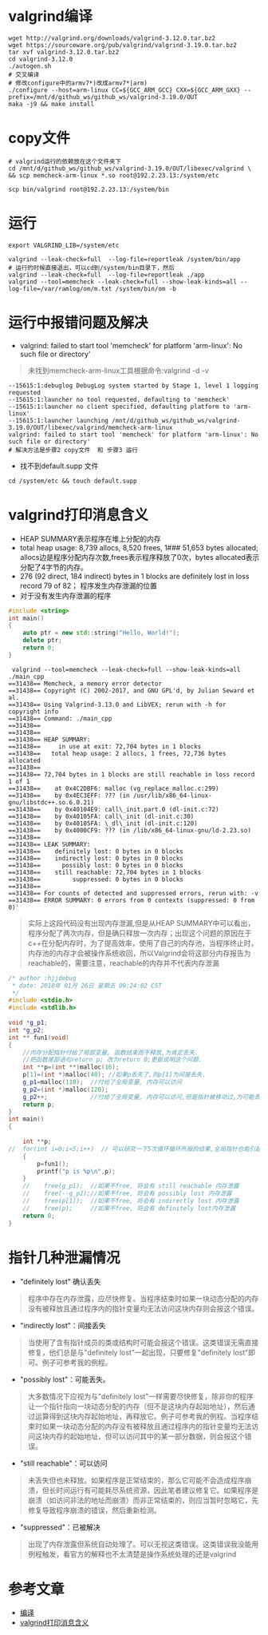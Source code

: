 # valgrind编译

```shell
wget http://valgrind.org/downloads/valgrind-3.12.0.tar.bz2
wget https://sourceware.org/pub/valgrind/valgrind-3.19.0.tar.bz2 
tar xvf valgrind-3.12.0.tar.bz2
cd valgrind-3.12.0 
./autogen.sh
# 交叉编译
# 修改configure中的armv7*)改成armv7*|arm)
./configure --host=arm-linux CC=${GCC_ARM_GCC} CXX=${GCC_ARM_GXX} --prefix=/mnt/d/github_ws/github_ws/valgrind-3.19.0/OUT
maka -j9 && make install
```

# copy文件

```shell
# valgrind运行的依赖放在这个文件夹下
cd /mnt/d/github_ws/github_ws/valgrind-3.19.0/OUT/libexec/valgrind \
&& scp memcheck-arm-linux *.so root@192.2.23.13:/system/etc

scp bin/valgrind root@192.2.23.13:/system/bin
```

# 运行

```shell
export VALGRIND_LIB=/system/etc

valgrind --leak-check=full  --log-file=reportleak /system/bin/app
# 运行的时候直接退出，可以cd到/system/bin目录下，然后
valgrind --leak-check=full  --log-file=reportleak ./app
valgrind --tool=memcheck --leak-check=full --show-leak-kinds=all --log-file=/var/ramlog/om/m.txt /system/bin/om -b
```

# 运行中报错问题及解决

- valgrind: failed to start tool 'memcheck' for platform 'arm-linux': No such file or directory'

> 未找到memcheck-arm-linux工具根据命令:valgrind -d -v

```
--15615:1:debuglog DebugLog system started by Stage 1, level 1 logging requested
--15615:1:launcher no tool requested, defaulting to 'memcheck'
--15615:1:launcher no client specified, defaulting platform to 'arm-linux'
--15615:1:launcher launching /mnt/d/github_ws/github_ws/valgrind-3.19.0/OUT/libexec/valgrind/memcheck-arm-linux
valgrind: failed to start tool 'memcheck' for platform 'arm-linux': No such file or directory'
# 解决方法是步骤2 copy文件  和 步骤3 运行
```

- 找不到default.supp 文件

```
cd /system/etc && touch default.supp
```

# valgrind打印消息含义

- HEAP SUMMARY表示程序在堆上分配的内存
- total heap usage: 8,739 allocs, 8,520 frees, 1### 51,653 bytes allocated;
  allocs边是程序分配内存次数,frees表示程序释放了0次，bytes allocated表示分配了4字节的内存。
- 276 (92 direct, 184 indirect) bytes in 1 blocks are definitely lost in loss record 79 of 82；
  程序发生内存泄漏的位置
- 对于没有发生内存泄漏的程序

```cpp
#include <string>
int main()
{
    auto ptr = new std::string("Hello, World!");
    delete ptr;
    return 0;
}
```

```
 valgrind --tool=memcheck --leak-check=full --show-leak-kinds=all ./main_cpp
==31438== Memcheck, a memory error detector
==31438== Copyright (C) 2002-2017, and GNU GPL'd, by Julian Seward et al.
==31438== Using Valgrind-3.13.0 and LibVEX; rerun with -h for copyright info
==31438== Command: ./main_cpp
==31438==
==31438==
==31438== HEAP SUMMARY:
==31438==     in use at exit: 72,704 bytes in 1 blocks
==31438==   total heap usage: 2 allocs, 1 frees, 72,736 bytes allocated
==31438==
==31438== 72,704 bytes in 1 blocks are still reachable in loss record 1 of 1
==31438==    at 0x4C2DBF6: malloc (vg_replace_malloc.c:299)
==31438==    by 0x4EC3EFF: ??? (in /usr/lib/x86_64-linux-gnu/libstdc++.so.6.0.21)
==31438==    by 0x40104E9: call\_init.part.0 (dl-init.c:72)
==31438==    by 0x40105FA: call\_init (dl-init.c:30)
==31438==    by 0x40105FA: \_dl\_init (dl-init.c:120)
==31438==    by 0x4000CF9: ??? (in /lib/x86_64-linux-gnu/ld-2.23.so)
==31438==
==31438== LEAK SUMMARY:
==31438==    definitely lost: 0 bytes in 0 blocks
==31438==    indirectly lost: 0 bytes in 0 blocks
==31438==      possibly lost: 0 bytes in 0 blocks
==31438==    still reachable: 72,704 bytes in 1 blocks
==31438==         suppressed: 0 bytes in 0 blocks
==31438==
==31438== For counts of detected and suppressed errors, rerun with: -v
==31438== ERROR SUMMARY: 0 errors from 0 contexts (suppressed: 0 from 0)'
```

> 实际上这段代码没有出现内存泄漏,但是从HEAP
> SUMMARY中可以看出，程序分配了两次内存，但是确只释放一次内存；出现这个问题的原因在于c++在分配内存时，为了提高效率，使用了自己的内存池，当程序终止时，内存池的内存才会被操作系统收回，所以Valgrind会将这部分内存报告为reachable的，需要注意，reachable的内存并不代表内存泄漏

```cpp
/* author :hjjdebug
 * date: 2018年 01月 26日 星期五 09:24:02 CST
 */
#include <stdio.h>
#include <stdlib.h>
 
void *g_p1;
int *g_p2;
int ** fun1(void)
{
	//内存分配指针付给了局部变量, 函数结束而不释放,为肯定丢失.
	//把函数尾部语句return p; 改为return 0;更能说明这个问题.
	int **p=(int **)malloc(16);
	p[1]=(int *)malloc(40); //如果p丢失了,则p[1]为间接丢失.
	g_p1=malloc(110);  //付给了全局变量, 内存可以访问
	g_p2=(int *)malloc(120);
	g_p2++;            //付给了全局变量, 内存可以访问,但是指针被移动过,为可能丢失
	return p;
}
int main()
{
 
	int **p;
//	for(int i=0;i<5;i++)  // 可以研究一下5次循环循环所报的结果,全局指针也能引起肯定丢失.
	{
		p=fun1();
		printf("p is %p\n",p);
	}
	//    free(g_p1);  //如果不free, 将会有 still reachable 内存泄露
	//    free(--g_p2);//如果不free, 将会有 possibly lost 内存泄露
	//    free(p[1]);  //如果不free, 将会有 indirectly lost 内存泄露
	//    free(p);     //如果不free, 将会有 definitely lost内存泄露
	return 0;
}
```

# 指针几种泄漏情况

- "definitely lost" 确认丢失

> 程序中存在内存泄露，应尽快修复。当程序结束时如果一块动态分配的内存没有被释放且通过程序内的指针变量均无法访问这块内存则会报这个错误。

- "indirectly lost"：间接丢失

> 当使用了含有指针成员的类或结构时可能会报这个错误。这类错误无需直接修复，他们总是与"definitely lost"一起出现，只要修复"definitely lost"即可。例子可参考我的例程。

- "possibly lost"：可能丢失。

> 大多数情况下应视为与"definitely
> lost"一样需要尽快修复，除非你的程序让一个指针指向一块动态分配的内存（但不是这块内存起始地址），然后通过运算得到这块内存起始地址，再释放它。例子可参考我的例程。当程序结束时如果一块动态分配的内存没有被释放且通过程序内的指针变量均无法访问这块内存的起始地址，但可以访问其中的某一部分数据，则会报这个错误。

- "still reachable"：可以访问

> 未丢失但也未释放。如果程序是正常结束的，那么它可能不会造成程序崩溃，但长时间运行有可能耗尽系统资源，因此笔者建议修复它。如果程序是崩溃（如访问非法的地址而崩溃）而非正常结束的，则应当暂时忽略它，先修复导致程序崩溃的错误，然后重新检测。

- "suppressed"：已被解决

> 出现了内存泄露但系统自动处理了。可以无视这类错误。这类错误我没能用例程触发，看官方的解释也不太清楚是操作系统处理的还是valgrind

# 参考文章

- [编译](https://blog.csdn.net/dengcanjun6/article/details/54958359)
- [valgrind打印消息含义](http://senlinzhan.github.io/2017/12/31/valgrind/)

